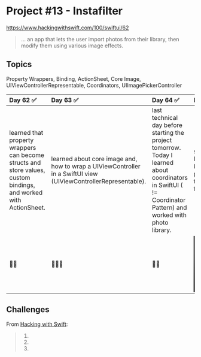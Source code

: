 # Project #13 - Instafilter

https://www.hackingwithswift.com/100/swiftui/62

> ...  an app that lets the user import photos from their library, then modify them using various image effects.

## Topics
Property Wrappers, Binding, ActionSheet, Core Image, UIViewControllerRepresentable, Coordinators, UIImagePickerController

|Day 62 :white_check_mark: | Day 63 :white_check_mark: | Day 64 :white_check_mark: | Day 65 :white_check_mark: | Day 66 :white_check_mark: |
|:--|:--|:--|:--|:--|
| learned that property wrappers can become structs and store values, custom bindings, and worked with ActionSheet. | learned about core image and, how to wrap a UIViewController in a SwiftUI view (UIViewControllerRepresentable). | last technical day before starting the project tomorrow. Today I learned about coordinators in SwiftUI ( != Coordinator Pattern) and worked with photo library. | started project #13! Consolidated what I learned from the past three days and built an app that lets people import photos from their library, and modify the picture using filters (the filters feature be implemented tomorrow). |  |
| 🤰🏽| 👩🏽‍🍼 | 👩‍👦 | ![D65](https://user-images.githubusercontent.com/12801333/124197994-bd903f80-da9d-11eb-80a6-60dd23b0e0eb.mp4) | ![D66](Data/D66.mp4)

## Challenges

From [Hacking with Swift]():
>1. 
>2. 
>3. 
